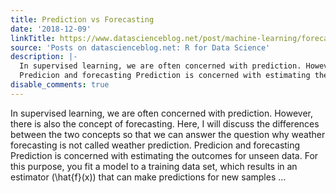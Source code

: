 ```yaml
---
title: Prediction vs Forecasting
date: '2018-12-09'
linkTitle: https://www.datascienceblog.net/post/machine-learning/forecasting_vs_prediction/
source: 'Posts on datascienceblog.net: R for Data Science'
description: |-
  In supervised learning, we are often concerned with prediction. However, there is also the concept of forecasting. Here, I will discuss the differences between the two concepts so that we can answer the question why weather forecasting is not called weather prediction.
  Predicion and forecasting Prediction is concerned with estimating the outcomes for unseen data. For this purpose, you fit a model to a training data set, which results in an estimator \(\hat{f}(x)\) that can make predictions for new samples ...
disable_comments: true
---
```

In supervised learning, we are often concerned with prediction. However, there is also the concept of forecasting. Here, I will discuss the differences between the two concepts so that we can answer the question why weather forecasting is not called weather prediction.
Predicion and forecasting Prediction is concerned with estimating the outcomes for unseen data. For this purpose, you fit a model to a training data set, which results in an estimator \(\hat{f}(x)\) that can make predictions for new samples ...